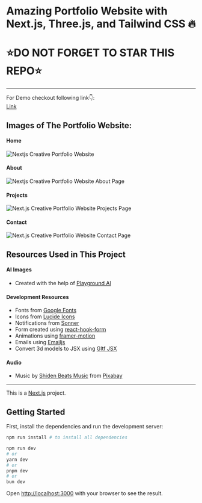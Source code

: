 # Amazing Portfolio Website with Next.js, Three.js, and Tailwind CSS 🔥

# ⭐DO NOT FORGET TO STAR THIS REPO⭐
---
For Demo checkout following link👇: <br />
[Link](https://portfolio-nishant-pandey-2004s-projects.vercel.app/) <br />
## Images of The Portfolio Website:

#### Home
![Nextjs Creative Portfolio Website](https://github.com/Nishant-Pandey-2004/Portfolio/blob/main/website-images/home.png)

#### About
![Nextjs Creative Portfolio Website About Page](https://github.com/Nishant-Pandey-2004/Portfolio/blob/main/website-images/about.png)

#### Projects
![Next.js Creative Portfolio Website Projects Page](https://github.com/Nishant-Pandey-2004/Portfolio/blob/main/website-images/projects.png)

#### Contact
![Next.js Creative Portfolio Website Contact Page](https://github.com/Nishant-Pandey-2004/Portfolio/blob/main/website-images/contact.png)

## Resources Used in This Project

#### AI Images

- Created with the help of [Playground AI](https://playgroundai.com/)

#### Development Resources

- Fonts from [Google Fonts](https://fonts.google.com/) <br />
- Icons from [Lucide Icons](https://lucide.dev/) <br />
- Notifications from [Sonner](https://sonner.emilkowal.ski/) <br />
- Form created using [react-hook-form](https://react-hook-form.com/) <br />
- Animations using [framer-motion](https://www.framer.com/motion/) <br />
- Emails using [Emailjs](https://www.emailjs.com/) <br />
- Convert 3d models to JSX using [Gltf JSX](https://github.com/pmndrs/gltfjsx)

#### Audio 

- Music by <a href="https://pixabay.com/users/shidenbeatsmusic-25676252/?utm_source=link-attribution&utm_medium=referral&utm_campaign=music&utm_content=20772">Shiden Beats Music</a> from <a href="https://pixabay.com/music//?utm_source=link-attribution&utm_medium=referral&utm_campaign=music&utm_content=20772">Pixabay</a>

---

This is a [Next.js](https://nextjs.org/) project.

## Getting Started

First, install the dependencies and run the development server:

```bash
npm run install # to install all dependencies

npm run dev
# or
yarn dev
# or
pnpm dev
# or
bun dev
```

Open [http://localhost:3000](http://localhost:3000) with your browser to see the result.
